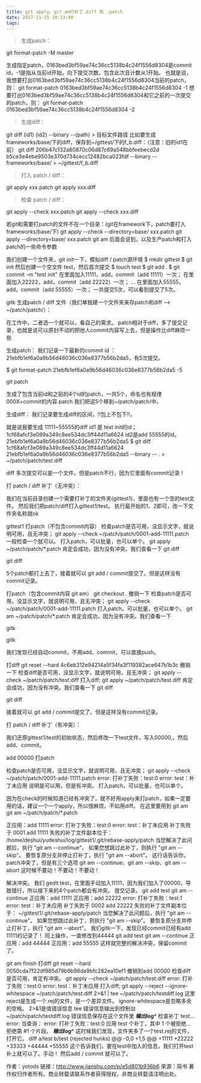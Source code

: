 ```yaml
---
title: git apply、git am打补丁.diff 和 .patch
date: 2017-11-15 18:13:00
tags:
---
```


>生成patch：

git format-patch -M master

生成指定patch，0163bed3bf59ae74c36cc5138b4c24f1556d8304是commit id，-1是指从当前id开始，向下提交次数，包含此次且计数从1开始。
也就是说，我想要打出0163bed3bf59ae74c36cc5138b4c24f1556d8304当前的patch，则：
git format-patch 0163bed3bf59ae74c36cc5138b4c24f1556d8304 -1
想要打出0163bed3bf59ae74c36cc5138b4c24f1556d8304和它之前的一次提交的patch，则：
git format-patch 0163bed3bf59ae74c36cc5138b4c24f1556d8304 -2

>生成diff：

git diff (id1) (id2) --binary --(path) > 目标文件路径
比如要生成frameworks/base/下的diff，保存到~/gittest/下的f_b.diff：（注意：旧的id1在前）
git diff 206b47c132a80870c06d87c69a548bbfeebecd2d b5ce3e4ebe9503e370d734cecc12482bca023fdf --binary -- frameworks/base/ > ~/gittest/f_b.diff


>打入 patch / diff：

git apply xxx.patch
git apply xxx.diff

>检查 patch / diff：

git apply --check xxx.patch
git apply --check xxx.diff

若git和需要打patch的文件不在一个目录：(git在framework下，patch要打入frameworks/base/下)
git apply --check --directory=base/ xxx.patch
git apply --directory=base/ xxx.patch
git am 后面会说到，以及生产patch和打入patch的一些命令参数


我们创建一个文件夹，git init一下，模拟diff / patch源环境
$ mkdir gittest
$ git init
然后创建一个空文件 test，然后首次提交
$ touch test
$ git add .
$ git commit -m "test init"
在里面加入11111，add，commit（add 11111）一次；
在里面加入22222，add，commit（add 22222）一次；
...
在里面加入55555，add，commit（add 55555）一次；
一共提交5次，可以看到提交了5次。

gitk
生成patch / diff 文件（我们单独建一个文件夹来存patch和diff --> ~/patch/patch/）：

在工作中，二者选一个就可以，看自己的需求。
patch相对于diff，多了提交记录，也就是说可以原封不动的把他人commit内容写上去，但是操作比diff麻烦一些

生成patch：
我们记录一下最新的commit id ： 21ebfb1ef6a0a9b56d46036c036e8377b56b2da5，有5次提交。

$ git format-patch 21ebfb1ef6a0a9b56d46036c036e8377b56b2da5 -5

git patch

生成了包含当前id和之前的4个id的patch，一共5个，命名也有规律000X+commit的内容.patch
我们把这5个移到~/patch/patch/中。

生成diff：
我们记录要生成diff的区间，!!包上不包下!!，

就是说我要生成 11111~55555的diff
id1 是 test init的id；1cf68afcf3e089a349c8ee534dc3ff44d11a6624
id2是add 55555的id。21ebfb1ef6a0a9b56d46036c036e8377b56b2da5
$ git diff 1cf68afcf3e089a349c8ee534dc3ff44d11a6624 21ebfb1ef6a0a9b56d46036c036e8377b56b2da5 --binary -- . > ~/patch/patch/test.diff

diff 多次提交可以是一个文件，但是patch不行，因为它里面有commit记录！

打 patch / diff 补丁（无冲突）：

我们在当前目录创建一个需要打补丁的文件夹(gittest1)，里面也有一个空的test文件。
然后我们把patch/diff打入gittest1/test。
执行最开始的1、2即可，改一下文件夹名称就ok


gittest1
打patch（不包含commit内容）
检查patch是否可用，没显示文字，就说明可用，且无冲突；
git apply --check ~/patch/patch/0001-add-11111.patch
一般检查一个就可以。
打入patch，可以批量，也可以单个。
git apply ~/patch/patch/*.patch
肯定会成功，因为没有冲突。我们查看一下
git diff

git diff

5个patch都打上去了，接着就可以 git add / commit提交了。但是这样没有commit记录。

打patch（包含commit内容 git am） git checkout . 撤销一下
检查patch是否可用，没显示文字，就说明可用，且无冲突；
git apply --check ~/patch/patch/0001-add-11111.patch
打入patch，可以批量，也可以单个。
 git am ~/patch/patch/*.patch
肯定会成功，因为没有冲突。我们查看一下


gitk

gitk

我们发现已经自动commit，不用add、commit，可以直接push。

打diff  git reset --hard 4c6eb312e94214a5f34fa3f119382ace647b1b3c 撤销一下
检查diff是否可用，没显示文字，就说明可用，且无冲突；
git apply --check ~/patch/patch/test.diff
打入diff;
git apply ~/patch/patch/test.diff
肯定会成功，因为没有冲突。我们查看一下
git diff

git diff

接着就可以 git add / commit提交了。但是这样没有commit记录。

打 patch / diff 补丁（有冲突）：

我们还原gittest1/test的初始状态，然后修改一下test文件，写入00000,，然后add、commit。


add 00000
打patch

检查patch是否可用，没显示文字，就说明可用，且无冲突；
git apply --check ~/patch/patch/0001-add-11111.patch
error: 打补丁失败：test:0
error: test：补丁未应用
说明是可以用，但是有冲突。
打入patch，可以批量，也可以单个。

因为在check的时候知道已经有冲突了，就不好用apply来打patch，如果一定要用的话，建议一个一个apply，所以很麻烦，不如用diff。
在这里要用到 git am
 git am ~/patch/patch/*.patch

正应用：add 11111
error: 打补丁失败：test:0
error: test：补丁未应用
补丁失败于 0001 add 11111
失败的补丁文件副本位于：
/home/deshui/yudeshui/log/gittest1/.git/rebase-apply/patch
当您解决了此问题后，执行 "git am --continue"。
如果您想跳过此补丁，则执行 "git am --skip"。
要恢复原分支并停止打补丁，执行 "git am --abort"。
这行话告诉你，patch冲突了，但是有三个选项 git am --continue、git am --skip、git am --abort
这时候不要动！不要动！不要动！

解决冲突。
我们 gedit test，在里面手动加入11111，因为我们加入了00000，导致错行，所以接下来的4个patch都会有冲突。
提交记录。
git add test
git am --continue
正应用：add 11111
正应用：add 22222
error: 打补丁失败：test:1
error: test：补丁未应用
补丁失败于 0002 add 22222
失败的补丁文件副本位于：
~/gittest1/.git/rebase-apply/patch
当您解决了此问题后，执行 "git am --continue"。
如果您想跳过此补丁，则执行 "git am --skip"。
要恢复原分支并停止打补丁，执行 "git am --abort"。
我们gitk一下，发现已经commit已经有add 11111的记录了！
同上操作，一直修改到44444 
git add test
git am --continue
正应用：add 44444
正应用：add 55555
这样就完整的解决冲突，保留commit了。

git am finish
打diff  git reset --hard 0050cda7f22df985d79b9b98da9bfc282ea10ef1 撤销到add 00000
检查diff是否可用，肯定有冲突。
git apply --check ~/patch/patch/test.diff
error: 打补丁失败：test:0
error: test：补丁未应用
打入diff;
git apply --reject --ignore-whitespace ~/patch/patch/test.diff 2>&1 | tee ~/patch/patch/testdiff.log
这里reject是生成一个.rej的文件，是一个差异文件。
ignore-whitespace是忽略多余的空格。
2>&1是值错误信息
tee 错误信息输出到控制台
~/patch/patch/testdiff.log 错误信息保存在这个文件里
*********输出log**********
检查补丁 test...
error: 当查询：
error: 打补丁失败：test:0
应用 test 个补丁，其中 1 个被拒绝...
拒绝第 #1 个片段。
*********输出log**********
这时候我们发现，文件夹多了一个test.rej的文件，打开它。
diff a/test b/test    (rejected hunks)
@@ -0,0 +1,5 @@
+11111
+22222
+33333
+44444
+55555
这个告诉我们，要在test中加入的信息，我们打开test补上就可以了。手动！
然后add / commit 就可以了。

作者：yotods
链接：http://www.jianshu.com/p/e5d801b936b6
來源：简书
著作权归作者所有。商业转载请联系作者获得授权，非商业转载请注明出处。